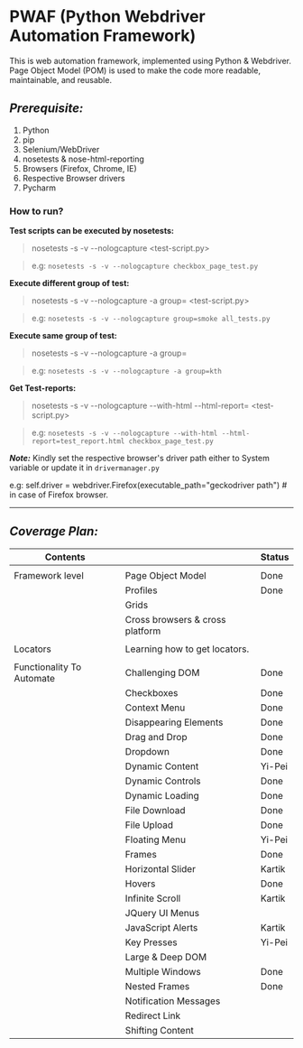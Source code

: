 # PWAF (Python Webdriver Automation Framework)

This is web automation framework, implemented using Python & Webdriver. 
Page Object Model (POM) is used to  make the code more readable, maintainable, and reusable.

## _Prerequisite:_

1. Python
2. pip
3. Selenium/WebDriver
4. nosetests & nose-html-reporting
5. Browsers (Firefox, Chrome, IE)
6. Respective Browser drivers
7. Pycharm

### How to run?

**Test scripts can be executed by nosetests:**

>nosetests -s -v --nologcapture <test-script.py>

>e.g: `nosetests -s -v --nologcapture checkbox_page_test.py`

**Execute different group of test:**

>nosetests -s -v --nologcapture  -a group=<group-name> <test-script.py>

>e.g: `nosetests -s -v --nologcapture group=smoke all_tests.py`

**Execute same group of test:**

>nosetests -s -v --nologcapture -a group=<group-name>

>e.g: `nosetests -s -v --nologcapture -a group=kth`

**Get Test-reports:**

>nosetests -s -v --nologcapture --with-html --html-report=<test-report-file-path> <test-script.py>

>e.g: `nosetests -s -v --nologcapture --with-html --html-report=test_report.html checkbox_page_test.py`

**_Note:_** Kindly set the respective browser's driver path either to System variable or update it in `drivermanager.py`

e.g: self.driver = webdriver.Firefox(executable_path="geckodriver path") # in case of Firefox browser.


***

## _Coverage Plan:_

| Contents                  |                                 | Status |
|---------------------------|---------------------------------|--------|
|                           |                                 |        |
| Framework level           | Page Object Model               | Done   |
|                           | Profiles                        | Done   |
|                           | Grids                           |        |
|                           | Cross browsers & cross platform |        |
|                           |                                 |        |
| Locators                  | Learning how to get locators.   |        |
|                           |                                 |        |
| Functionality To Automate | Challenging DOM                 | Done   |
|                           | Checkboxes                      | Done   |
|                           | Context Menu                    | Done   |
|                           | Disappearing Elements           | Done   |
|                           | Drag and Drop                   | Done   |
|                           | Dropdown                        | Done   |
|                           | Dynamic Content                 | Yi-Pei |
|                           | Dynamic Controls                | Done   |
|                           | Dynamic Loading                 | Done   |
|                           | File Download                   | Done   |
|                           | File Upload                     | Done   |
|                           | Floating Menu                   | Yi-Pei |
|                           | Frames                          | Done   |
|                           | Horizontal Slider               | Kartik |
|                           | Hovers                          | Done   |
|                           | Infinite Scroll                 | Kartik |
|                           | JQuery UI Menus                 |        |
|                           | JavaScript Alerts               | Kartik |
|                           | Key Presses                     | Yi-Pei |
|                           | Large & Deep DOM                |        |
|                           | Multiple Windows                | Done   |
|                           | Nested Frames                   | Done   |
|                           | Notification Messages           |        |
|                           | Redirect Link                   |        |
|                           | Shifting Content                |        |
